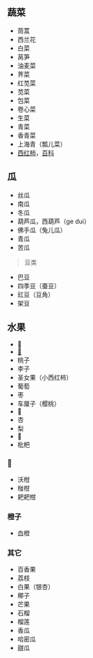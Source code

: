 <link href="../../css/style.css" rel="stylesheet" type="text/css" />

## 蔬菜

+ 茼蒿
+ 西兰花
+ 白菜
+ 莴笋
+ 油麦菜
+ 荠菜
+ 红苋菜
+ 苋菜
+ 包菜
+ 卷心菜
+ 生菜
+ 青菜
+ 香青菜
+ 上海青（瓢儿菜）
+ [西红柿][xihongshi]，[百科][xihongshi2]

[xihongshi]: #
[xihongshi2]: https://baike.baidu.com/item/%E7%95%AA%E8%8C%84/69104?fr=kg_general

## 瓜
+ 丝瓜
+ 南瓜
+ 冬瓜
+ 葫芦瓜，西葫芦（ge dui）
+ 佛手瓜（兔儿瓜）
+ 青瓜
+ 苦瓜

> 豆类
+ 巴豆
+ 四季豆（蚕豆）
+ 豇豆（豆角）
+ 架豆

## 水果

- 🍌
- [🍎](https://mip.xiangha.com/shicai/%E8%8B%B9%E6%9E%9C)
- 桃子
- 李子
- 圣女果（小西红柿）
- 葡萄
- 枣
- 车厘子（樱桃）
- 🍉
- 杏
- 梨
- 🍓
- 枇杷

### 🍊
- 沃柑
- 椪柑
- 耙耙柑

### 橙子

- 血橙

### 其它

- 百香果
- 荔枝
- 白果（银杏）
- 椰子
- 芒果
- 石榴
- 榴莲
- 香瓜
- 哈密瓜
- 甜瓜



